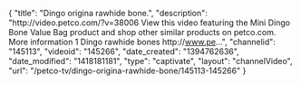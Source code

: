 {
    "title": "Dingo origina rawhide bone.",
    "description": "http:\/\/video.petco.com\/?v=38006 View this video featuring the Mini Dingo Bone Value Bag product and shop other similar products on petco.com. More information 1 Dingo rawhide bones http:\/\/www.pe...",
    "channelid": "145113",
    "videoid": "145266",
    "date_created": "1394762636",
    "date_modified": "1418181181",
    "type": "captivate",
    "layout": "channelVideo",
    "url": "\/petco-tv\/dingo-origina-rawhide-bone\/145113-145266"
}